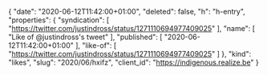 {
  "date": "2020-06-12T11:42:00+01:00",
  "deleted": false,
  "h": "h-entry",
  "properties": {
    "syndication": [
      "https://twitter.com/justindross/status/1271110694977409025"
    ],
    "name": [
      "Like of @justindross's tweet"
    ],
    "published": [
      "2020-06-12T11:42:00+01:00"
    ],
    "like-of": [
      "https://twitter.com/justindross/status/1271110694977409025"
    ]
  },
  "kind": "likes",
  "slug": "2020/06/hxifz",
  "client_id": "https://indigenous.realize.be"
}

